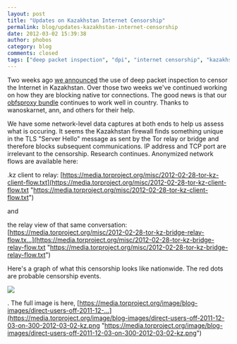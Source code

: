 ```yaml
---
layout: post
title: "Updates on Kazakhstan Internet Censorship"
permalink: blog/updates-kazakhstan-internet-censorship
date: 2012-03-02 15:39:38
author: phobos
category: blog
comments: closed
tags: ["deep packet inspection", "dpi", "internet censorship", "kazakhstan", "network data"]
---
```


Two weeks ago [we announced](https://blog.torproject.org/blog/kazakhstan-upgrades-censorship-deep-packet-inspection) the use of deep packet inspection to censor the Internet in Kazakhstan. Over those two weeks we've continued working on how they are blocking native tor connections. The good news is that our [obfsproxy bundle](https://www.torproject.org/projects/obfsproxy.html.en) continues to work well in country. Thanks to wanoskarnet, ann, and others for their help.

We have some network-level data captures at both ends to help us assess what is occuring. It seems the Kazakhstan firewall finds something unique in the TLS "Server Hello" message as sent by the Tor relay or bridge and therefore blocks subsequent communications. IP address and TCP port are irrelevant to the censorship. Research continues. Anonymized network flows are available here:

.kz client to relay: [https://media.torproject.org/misc/2012-02-28-tor-kz-client-flow.txt](https://media.torproject.org/misc/2012-02-28-tor-kz-client-flow.txt "https://media.torproject.org/misc/2012-02-28-tor-kz-client-flow.txt")

and

the relay view of that same conversation: [https://media.torproject.org/misc/2012-02-28-tor-kz-bridge-relay-flow.tx...](https://media.torproject.org/misc/2012-02-28-tor-kz-bridge-relay-flow.txt "https://media.torproject.org/misc/2012-02-28-tor-kz-bridge-relay-flow.txt")

Here's a graph of what this censorship looks like nationwide. The red dots are probable censorship events.  

[![](https://media.torproject.org/image/blog-images/direct-users-off-2011-12-03-on-300-2012-03-02-kz.png)](https://media.torproject.org/image/blog-images/direct-users-off-2011-12-03-on-300-2012-03-02-kz.png)

. The full image is here, [https://media.torproject.org/image/blog-images/direct-users-off-2011-12-...](https://media.torproject.org/image/blog-images/direct-users-off-2011-12-03-on-300-2012-03-02-kz.png "https://media.torproject.org/image/blog-images/direct-users-off-2011-12-03-on-300-2012-03-02-kz.png")
